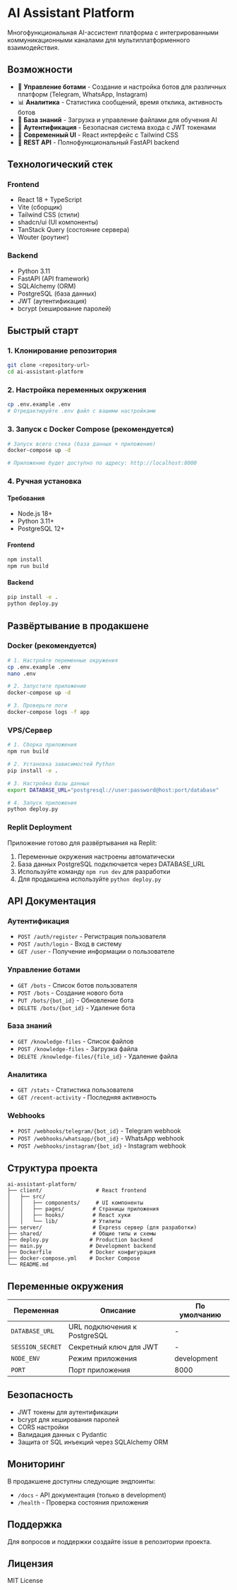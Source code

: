 # AI Assistant Platform

Многофункциональная AI-ассистент платформа с интегрированными коммуникационными каналами для мультиплатформенного взаимодействия.

## Возможности

- 🤖 **Управление ботами** - Создание и настройка ботов для различных платформ (Telegram, WhatsApp, Instagram)
- 📊 **Аналитика** - Статистика сообщений, время отклика, активность ботов
- 📁 **База знаний** - Загрузка и управление файлами для обучения AI
- 🔐 **Аутентификация** - Безопасная система входа с JWT токенами
- 🎨 **Современный UI** - React интерфейс с Tailwind CSS
- 🚀 **REST API** - Полнофункциональный FastAPI backend

## Технологический стек

### Frontend
- React 18 + TypeScript
- Vite (сборщик)
- Tailwind CSS (стили)
- shadcn/ui (UI компоненты)
- TanStack Query (состояние сервера)
- Wouter (роутинг)

### Backend
- Python 3.11
- FastAPI (API framework)
- SQLAlchemy (ORM)
- PostgreSQL (база данных)
- JWT (аутентификация)
- bcrypt (хеширование паролей)

## Быстрый старт

### 1. Клонирование репозитория
```bash
git clone <repository-url>
cd ai-assistant-platform
```

### 2. Настройка переменных окружения
```bash
cp .env.example .env
# Отредактируйте .env файл с вашими настройками
```

### 3. Запуск с Docker Compose (рекомендуется)
```bash
# Запуск всего стека (база данных + приложение)
docker-compose up -d

# Приложение будет доступно по адресу: http://localhost:8000
```

### 4. Ручная установка

#### Требования
- Node.js 18+
- Python 3.11+
- PostgreSQL 12+

#### Frontend
```bash
npm install
npm run build
```

#### Backend
```bash
pip install -e .
python deploy.py
```

## Развёртывание в продакшене

### Docker (рекомендуется)
```bash
# 1. Настройте переменные окружения
cp .env.example .env
nano .env

# 2. Запустите приложение
docker-compose up -d

# 3. Проверьте логи
docker-compose logs -f app
```

### VPS/Сервер
```bash
# 1. Сборка приложения
npm run build

# 2. Установка зависимостей Python
pip install -e .

# 3. Настройка базы данных
export DATABASE_URL="postgresql://user:password@host:port/database"

# 4. Запуск приложения
python deploy.py
```

### Replit Deployment
Приложение готово для развёртывания на Replit:
1. Переменные окружения настроены автоматически
2. База данных PostgreSQL подключается через DATABASE_URL
3. Используйте команду `npm run dev` для разработки
4. Для продакшена используйте `python deploy.py`

## API Документация

### Аутентификация
- `POST /auth/register` - Регистрация пользователя
- `POST /auth/login` - Вход в систему
- `GET /user` - Получение информации о пользователе

### Управление ботами
- `GET /bots` - Список ботов пользователя
- `POST /bots` - Создание нового бота
- `PUT /bots/{bot_id}` - Обновление бота
- `DELETE /bots/{bot_id}` - Удаление бота

### База знаний
- `GET /knowledge-files` - Список файлов
- `POST /knowledge-files` - Загрузка файла
- `DELETE /knowledge-files/{file_id}` - Удаление файла

### Аналитика
- `GET /stats` - Статистика пользователя
- `GET /recent-activity` - Последняя активность

### Webhooks
- `POST /webhooks/telegram/{bot_id}` - Telegram webhook
- `POST /webhooks/whatsapp/{bot_id}` - WhatsApp webhook
- `POST /webhooks/instagram/{bot_id}` - Instagram webhook

## Структура проекта

```
ai-assistant-platform/
├── client/                 # React frontend
│   ├── src/
│   │   ├── components/     # UI компоненты
│   │   ├── pages/         # Страницы приложения
│   │   ├── hooks/         # React хуки
│   │   └── lib/           # Утилиты
├── server/                # Express сервер (для разработки)
├── shared/                # Общие типы и схемы
├── deploy.py             # Production backend
├── main.py               # Development backend
├── Dockerfile            # Docker конфигурация
├── docker-compose.yml    # Docker Compose
└── README.md
```

## Переменные окружения

| Переменная | Описание | По умолчанию |
|------------|----------|--------------|
| `DATABASE_URL` | URL подключения к PostgreSQL | - |
| `SESSION_SECRET` | Секретный ключ для JWT | - |
| `NODE_ENV` | Режим приложения | development |
| `PORT` | Порт приложения | 8000 |

## Безопасность

- JWT токены для аутентификации
- bcrypt для хеширования паролей
- CORS настройки
- Валидация данных с Pydantic
- Защита от SQL инъекций через SQLAlchemy ORM

## Мониторинг

В продакшене доступны следующие эндпоинты:
- `/docs` - API документация (только в development)
- `/health` - Проверка состояния приложения

## Поддержка

Для вопросов и поддержки создайте issue в репозитории проекта.

## Лицензия

MIT License
